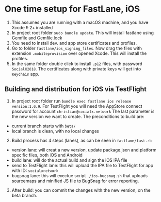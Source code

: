 One time setup for FastLane, iOS
================

1. This assumes you are running with a macOS machine, and you have Xcode 9.2+ installed
2. In project root folder `sudo bundle update`. This will install fastlane using Gemfile and Gemfile.lock
3. You need to install dev. and app store certificates and profiles. 
4. Go to folder `fastlane/ios_signing_files`.
Now drag the files with extension `.mobileprovision` over opened Xcode. This will install the profiles.
5. In the same folder double click to install `.p12` files, with password `SocialX2018`. 
The certificates along with private keys will get into `Keychain` app. 

## Building and distribution for iOS via TestFlight

1. In project root folder run `bundle exec fastlane ios release version:1.0.9`. 
For TestFlight you will need the AppStore connect password for account `christian@socialx.network` 
The last parameter is the new version we want to create. The preconditions to build are: 
- current branch starts with `beta/`
- local branch is clean, with no local changes

2. Build process has 4 steps (lanes), as can be seen in `fastlane/fast.rb`
- version lane: will creat a new version, update package.json and platform specific files, both iOS and Android
- build lane: will do the actual build and sign the iOS IPA file
- send to TestFlight lane: this will upload the IPA file to TestFlight for app with ID: `socialxnetwork`
- bugsnag lane: this will exectue script `./ios-bugsnag.sh` that uploads sourcemaps and minified JS file 
to BugSnag for error reporting.

3. After build: you can commit the changes with the new version, on the beta branch.